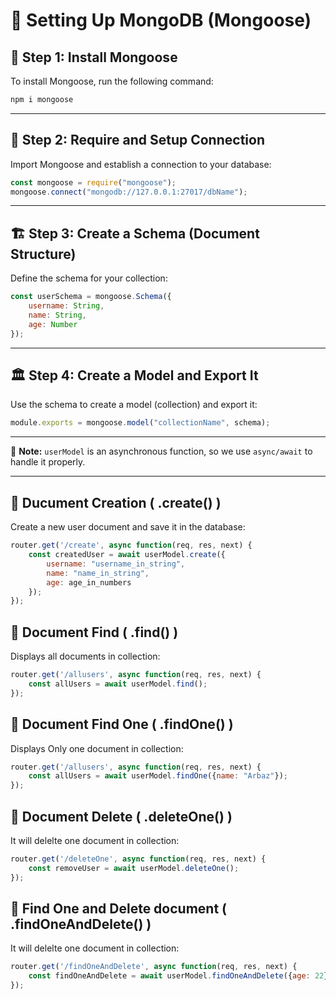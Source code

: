# 📌 Setting Up MongoDB (Mongoose)

## 🚀 Step 1: Install Mongoose
To install Mongoose, run the following command:

```sh
npm i mongoose
```

---

## 🔗 Step 2: Require and Setup Connection
Import Mongoose and establish a connection to your database:

```js
const mongoose = require("mongoose");
mongoose.connect("mongodb://127.0.0.1:27017/dbName");
```

---

## 🏗 Step 3: Create a Schema (Document Structure)
Define the schema for your collection:

```js
const userSchema = mongoose.Schema({
    username: String,
    name: String,
    age: Number
});
```

---

## 🏛 Step 4: Create a Model and Export It
Use the schema to create a model (collection) and export it:

```js
module.exports = mongoose.model("collectionName", schema);
```

---

📌 **Note:** `userModel` is an asynchronous function, so we use `async/await` to handle it properly.

---

## 📝 Ducument Creation ( .create() )
Create a new user document and save it in the database:

```js
router.get('/create', async function(req, res, next) {
    const createdUser = await userModel.create({
        username: "username_in_string",
        name: "name_in_string",
        age: age_in_numbers
    });
});
```

## 📝 Document Find ( .find() )
Displays all documents in collection:

```js
router.get('/allusers', async function(req, res, next) {
    const allUsers = await userModel.find();
});
```

## 📝 Document Find One ( .findOne() )
Displays Only one document in collection:

```js
router.get('/allusers', async function(req, res, next) {
    const allUsers = await userModel.findOne({name: "Arbaz"});
});
```

## 📝 Document Delete ( .deleteOne() )
It will delelte one document in collection:

```js
router.get('/deleteOne', async function(req, res, next) {
    const removeUser = await userModel.deleteOne();
});
```

## 📝 Find One and Delete document ( .findOneAndDelete() )
It will delelte one document in collection:

```js
router.get('/findOneAndDelete', async function(req, res, next) {
    const findOneAndDelete = await userModel.findOneAndDelete({age: 22});
});
```